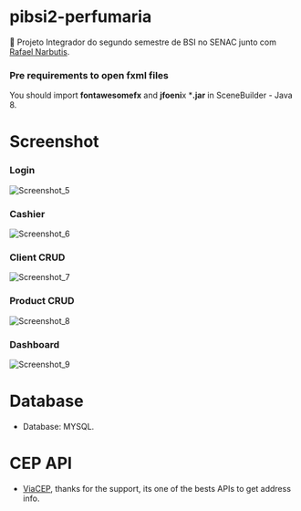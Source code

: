 # pibsi2-perfumaria
:rocket: Projeto Integrador do segundo semestre de BSI no SENAC junto com [Rafael Narbutis](https://github.com/rafaelnarbutis).

### Pre requirements to open fxml files
You should import **fontawesomefx** and **jfoeni**x ***.jar** in SceneBuilder - Java 8.

# Screenshot

### Login
![Screenshot_5](https://user-images.githubusercontent.com/47369865/74600481-1dd13d80-5071-11ea-9ec0-00401638830e.png)

### Cashier
![Screenshot_6](https://user-images.githubusercontent.com/47369865/74600521-b071dc80-5071-11ea-8940-b4dbc0d26810.png)

### Client CRUD
![Screenshot_7](https://user-images.githubusercontent.com/47369865/74600526-bbc50800-5071-11ea-98d4-21e3b105a133.png)

### Product CRUD
![Screenshot_8](https://user-images.githubusercontent.com/47369865/74600530-caabba80-5071-11ea-9fc5-41eeac8b45a4.png)

### Dashboard
![Screenshot_9](https://user-images.githubusercontent.com/47369865/74600536-da2b0380-5071-11ea-8f91-f876a23ea3bf.png)

# Database
  * Database: MYSQL.
 
# CEP API
  * [ViaCEP](https://viacep.com.br/), thanks for the support, its one of the bests APIs to get address info.
